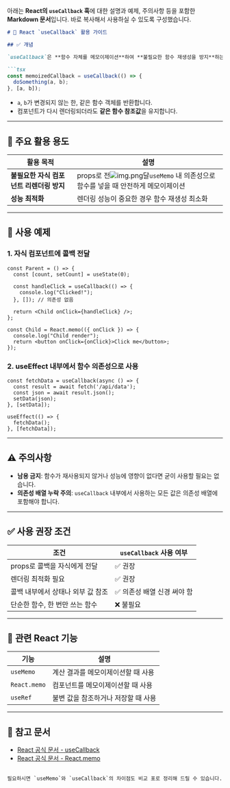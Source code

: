 아래는 **React의 `useCallback` 훅**에 대한 설명과 예제, 주의사항 등을 포함한 **Markdown 문서**입니다. 바로 복사해서 사용하실 수 있도록 구성했습니다.

````markdown
# 🔁 React `useCallback` 활용 가이드

## ✅ 개념

`useCallback`은 **함수 자체를 메모이제이션**하여 **불필요한 함수 재생성을 방지**하는 훅입니다.

```tsx
const memoizedCallback = useCallback(() => {
  doSomething(a, b);
}, [a, b]);
````

* `a`, `b`가 변경되지 않는 한, 같은 함수 객체를 반환합니다.
* 컴포넌트가 다시 렌더링되더라도 **같은 함수 참조값**을 유지합니다.

---

## 🔧 주요 활용 용도

| 활용 목적                          | 설명                                                  |
|--------------------------------|-----------------------------------------------------|
| **불필요한 자식 컴포넌트 리렌더링 방지**       | props로 전![img.png](img.png)달`useMemo` 내 의존성으로 함수를 넣을 때 안전하게 메모이제이션 |
| **성능 최적화**                     | 렌더링 성능이 중요한 경우 함수 재생성 최소화                           |

---

## 📌 사용 예제

### 1. 자식 컴포넌트에 콜백 전달

```tsx
const Parent = () => {
  const [count, setCount] = useState(0);

  const handleClick = useCallback(() => {
    console.log("Clicked!");
  }, []); // 의존성 없음

  return <Child onClick={handleClick} />;
};

const Child = React.memo(({ onClick }) => {
  console.log("Child render");
  return <button onClick={onClick}>Click me</button>;
});
```

### 2. useEffect 내부에서 함수 의존성으로 사용

```tsx
const fetchData = useCallback(async () => {
  const result = await fetch('/api/data');
  const json = await result.json();
  setData(json);
}, [setData]);

useEffect(() => {
  fetchData();
}, [fetchData]);
```

---

## ⚠️ 주의사항

* **남용 금지**: 함수가 재사용되지 않거나 성능에 영향이 없다면 굳이 사용할 필요는 없습니다.
* **의존성 배열 누락 주의**: `useCallback` 내부에서 사용하는 모든 값은 의존성 배열에 포함해야 합니다.

---

## ✅ 사용 권장 조건

| 조건                  | `useCallback` 사용 여부 |
|---------------------|---------------------|
| props로 콜백을 자식에게 전달  | ✅ 권장                |
| 렌더링 최적화 필요          | ✅ 권장                |
| 콜백 내부에서 상태나 외부 값 참조 | ✅ 의존성 배열 신경 써야 함    |
| 단순한 함수, 한 번만 쓰는 함수  | ❌ 불필요               |

---

## 🔄 관련 React 기능

| 기능           | 설명                   |
|--------------|----------------------|
| `useMemo `   |  계산 결과를 메모이제이션할 때 사용 |
| `React.memo` | 컴포넌트를 메모이제이션할 때 사용   |
| `useRef`     | 불변 값을 참조하거나 저장할 때 사용 |

---

## 📎 참고 문서

* [React 공식 문서 - useCallback](https://reactjs.org/docs/hooks-reference.html#usecallback)
* [React 공식 문서 - React.memo](https://reactjs.org/docs/react-api.html#reactmemo)

```

필요하시면 `useMemo`와 `useCallback`의 차이점도 비교 표로 정리해 드릴 수 있습니다.
```
